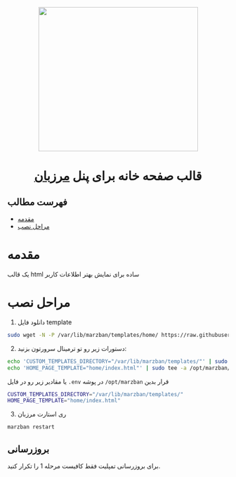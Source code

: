 <p align="center">
  <a href="https://github.com/oXIIIo/marzban-template/tree/master/home" target="_blank" rel="noopener noreferrer">
    <picture>
      <source media="(prefers-color-scheme: dark)" srcset="https://raw.githubusercontent.com/oXIIIo/marzban-template/master/home/preview.gif">
      <img width="363" height="328" src="https://raw.githubusercontent.com/oXIIIo/marzban-template/master/home/preview.gif">
    </picture>
  </a>
</p>
<h1 align="center"/>قالب صفحه خانه برای پنل  <a href="https://github.com/Gozargah/Marzban">مرزبان</a></h1>

## فهرست مطالب
- [مقدمه](#مقدمه)
- [مراحل نصب](#مراحل-نصب)

# مقدمه
یک قالب html ساده برای نمایش بهتر اطلاعات کاربر

# مراحل نصب
1. دانلود فایل template
```sh
sudo wget -N -P /var/lib/marzban/templates/home/ https://raw.githubusercontent.com/oXIIIo/marzban-template/master/home/index.html
```

2. دستورات زیر رو تو ترمینال سرورتون بزنید:
```sh
echo 'CUSTOM_TEMPLATES_DIRECTORY="/var/lib/marzban/templates/"' | sudo tee -a /opt/marzban/.env
echo 'HOME_PAGE_TEMPLATE="home/index.html"' | sudo tee -a /opt/marzban/.env
```
یا مقادیر زیر رو در فایل `.env` در پوشه `/opt/marzban` قرار بدین
```sh
CUSTOM_TEMPLATES_DIRECTORY="/var/lib/marzban/templates/"
HOME_PAGE_TEMPLATE="home/index.html"
```

3. ری استارت مرزبان
```sh
marzban restart
```

## بروزرسانی
برای بروزرسانی تمپلیت فقط کافیست مرحله 1 را تکرار کنید.

